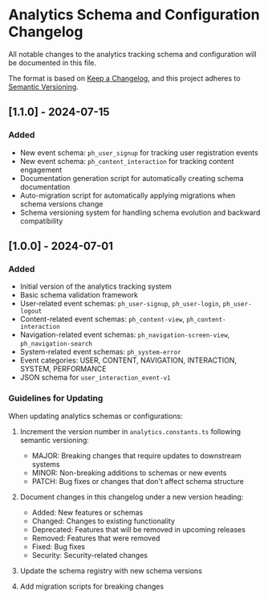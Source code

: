# Analytics Schema and Configuration Changelog

All notable changes to the analytics tracking schema and configuration will be documented in this file.

The format is based on [Keep a Changelog](https://keepachangelog.com/en/1.0.0/),
and this project adheres to [Semantic Versioning](https://semver.org/spec/v2.0.0.html).

## [1.1.0] - 2024-07-15

### Added

- New event schema: `ph_user_signup` for tracking user registration events
- New event schema: `ph_content_interaction` for tracking content engagement
- Documentation generation script for automatically creating schema documentation
- Auto-migration script for automatically applying migrations when schema versions change
- Schema versioning system for handling schema evolution and backward compatibility

## [1.0.0] - 2024-07-01

### Added

- Initial version of the analytics tracking system
- Basic schema validation framework
- User-related event schemas: `ph_user-signup`, `ph_user-login`, `ph_user-logout`
- Content-related event schemas: `ph_content-view`, `ph_content-interaction`
- Navigation-related event schemas: `ph_navigation-screen-view`, `ph_navigation-search`
- System-related event schemas: `ph_system-error`
- Event categories: USER, CONTENT, NAVIGATION, INTERACTION, SYSTEM, PERFORMANCE
- JSON schema for `user_interaction_event-v1`

### Guidelines for Updating

When updating analytics schemas or configurations:

1. Increment the version number in `analytics.constants.ts` following semantic versioning:

   - MAJOR: Breaking changes that require updates to downstream systems
   - MINOR: Non-breaking additions to schemas or new events
   - PATCH: Bug fixes or changes that don't affect schema structure

2. Document changes in this changelog under a new version heading:

   - Added: New features or schemas
   - Changed: Changes to existing functionality
   - Deprecated: Features that will be removed in upcoming releases
   - Removed: Features that were removed
   - Fixed: Bug fixes
   - Security: Security-related changes

3. Update the schema registry with new schema versions

4. Add migration scripts for breaking changes
